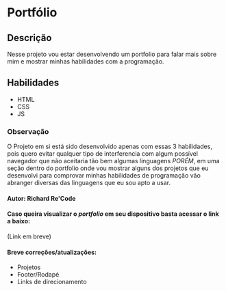 # Portfólio

## Descrição
Nesse projeto vou estar desenvolvendo um portfolio para falar mais sobre mim e mostrar minhas habilidades com a programação.

## Habilidades
- HTML
- CSS
- JS

### Observação
O Projeto em si está sido desenvolvido apenas com essas 3 habilidades, pois quero evitar qualquer tipo de interferencia com algum possível navegador que não aceitaria tão bem algumas linguagens
*PORÉM*, em uma seção dentro do portfolio onde vou mostrar alguns dos projetos que eu desenvolvi para comprovar minhas habilidades de programação vão abranger diversas das linguagens que eu sou apto a usar.

#### Autor: Richard Re'Code

#### Caso queira visualizar o *portfolio* em seu dispositivo basta acessar o link a baixo:
(Link em breve)

#### Breve correções/atualizações:
- Projetos
- Footer/Rodapé
- Links de direcionamento
